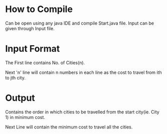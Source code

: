 # How to Compile

Can be open using any java IDE and compile Start.java file.
Input can be given through Input file.


# Input Format

The First line contains No. of Cities(n).

Next 'n' line will contain n numbers in each line as the cost to travel from ith to jth city.


# Output

Contains the order in which cities to be travelled from the start city(ie. City 1) in minimum cost.

Next Line will contain the minimum cost to travel all the cities.
